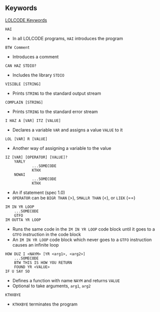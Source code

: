 ## Keywords

[LOLCODE Keywords](http://esolangs.org/wiki/LOLCODE)

`HAI`

* In all LOLCODE programs, `HAI` introduces the program

`BTW Comment`

* Introduces a comment

`CAN HAZ STDIO?`

* Includes the library `STDIO`

`VISIBLE [STRING]`

* Prints `STRING` to the standard output stream

`COMPLAIN [STRING]`

* Prints `STRING` to the standard error stream

`I HAZ A [VAR] ITZ [VALUE]`

* Declares a variable `VAR` and assigns a value `VALUE` to it

`LOL [VAR] R [VALUE]`

* Another way of assigning a variable to the value

```
IZ [VAR] [OPERATOR] [VALUE]?
	YARLY
			...SOMECODE
			KTHX
	NOWAI
			...SOMECODE
			KTHX
```

* An if statement (spec 1.0)
* `OPERATOR` can be `BIGR THAN` (>), `SMALLR THAN` (<), or `LIEK` (==)

```
IM IN YR LOOP
	...SOMECODE
	GTFO
IM OUTTA YR LOOP
```

* Runs the same code in the `IM IN YR LOOP` code block until it goes to a `GTFO` instruction in the code block
* An `IM IN YR LOOP` code block which never goes to a `GTFO` instruction causes an infinite loop

```
HOW DUZ I <NAYM> [YR <arg1>, <arg2>]
	...SOMECODE
	BTW THIS IS HOW YOU RETURN
	FOUND YR <VALUE>
IF U SAY SO
```

* Defines a function with name `NAYM` and returns `VALUE`
* Optional to take arguments, `arg1`, `arg2`

`KTHXBYE`

* `KTHXBYE` terminates the program